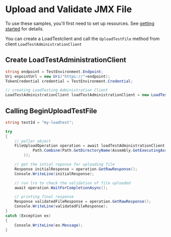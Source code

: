 # Upload and Validate JMX File

To use these samples, you'll first need to set up resources. See [getting started](https://github.com/Azure/azure-sdk-for-net/blob/main/sdk/loadtestservice/Azure.Developer.LoadTesting/README.md#getting-started) for details.

You can create a LoadTestclient and call the `UploadTestFile` method from client `LoadTestAdministrationClient`

## Create LoadTestAdministrationClient
```C# Snippet:Azure_Developer_LoadTesting_CreateAdminClient
string endpoint = TestEnvironment.Endpoint;
Uri enpointUrl = new Uri("https://"+endpoint);
TokenCredential credential = TestEnvironment.Credential;

// creating LoadTesting Administration Client
LoadTestAdministrationClient loadTestAdministrationClient = new LoadTestAdministrationClient(enpointUrl, credential);
```

## Calling BeginUploadTestFile
```C# Snippet:Azure_Developer_LoadTesting_BeginUploadTestFileAsync
string testId = "my-loadtest";

try
{
    // poller object
    FileUploadOperation operation = await loadTestAdministrationClient.BeginUploadTestFileAsync(WaitUntil.Started, testId, "sample.jmx", RequestContent.Create(
            Path.Combine(Path.GetDirectoryName(Assembly.GetExecutingAssembly().Location), "sample.jmx")
        ));

    // get the intial reponse for uploading file
    Response initialResponse = operation.GetRawResponse();
    Console.WriteLine(initialResponse);

    // run lro to check the validation of file uploaded
    await operation.WaitForCompletionAsync();

    // printing final response
    Response validatedFileResponse = operation.GetRawResponse();
    Console.WriteLine(validatedFileResponse);
}
catch (Exception ex)
{
    Console.WriteLine(ex.Message);
}
```
